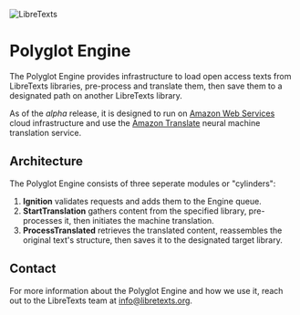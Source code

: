 ![LibreTexts](https://cdn.libretexts.net/DefaultImages/libretexts_logo_full_trans.png)
# Polyglot Engine
The Polyglot Engine provides infrastructure to load open access texts from LibreTexts libraries, pre-process and translate them, then save them to a designated path on another LibreTexts library.

As of the *alpha* release, it is designed to run on [Amazon Web Services](https://aws.amazon.com/) cloud infrastructure and use the [Amazon Translate](https://aws.amazon.com/translate) neural machine translation service.

## Architecture
The Polyglot Engine consists of three seperate modules or "cylinders":
1. **Ignition** validates requests and adds them to the Engine queue.
2. **StartTranslation** gathers content from the specified library, pre-processes it, then initiates the machine translation.
3. **ProcessTranslated** retrieves the translated content, reassembles the original text's structure, then saves it to the designated target library.

## Contact
For more information about the Polyglot Engine and how we use it, reach out to the LibreTexts team at info@libretexts.org.